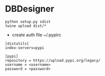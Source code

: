 # DBDesigner

```
python setup.py sdist
twine upload dist/*

```

* create auth file ~/.pypirc
```
[distutils]
index-servers=pypi
 
[pypi]
repository = https://upload.pypi.org/legacy/
username = <username>
password = <password>
```